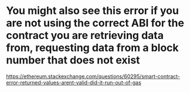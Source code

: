 # You might also see this error if you are not using the correct ABI for the contract you are retrieving data from, requesting data from a block number that does not exist

https://ethereum.stackexchange.com/questions/60295/smart-contract-error-returned-values-arent-valid-did-it-run-out-of-gas
